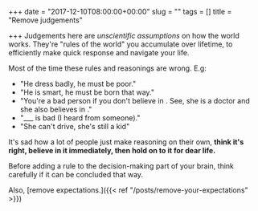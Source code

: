 +++
date = "2017-12-10T08:00:00+00:00"
slug = ""
tags = []
title = "Remove judgements"

+++
Judgements here are _unscientific assumptions_ on how the world works. They're "rules of the world" you accumulate over lifetime, to efficiently make quick response and navigate your life.

Most of the time these rules and reasonings are wrong. E.g:

* "He dress badly, he must be poor."
* "He is smart, he must be born that way."
* "You're a bad person if you don't believe in <religion>. See, she is a doctor and she also believes in <religion>."
* "___ is bad (I heard from someone)."
* "She can't drive, she's still a kid"

It's sad how a lot of people just make reasoning on their own, **think it's right, believe in it immediately, then hold on to it for dear life.**

Before adding a rule to the decision-making part of your brain, think carefully if it can be concluded that way.

Also, \[remove expectations.\]({{< ref "/posts/remove-your-expectations" >}})